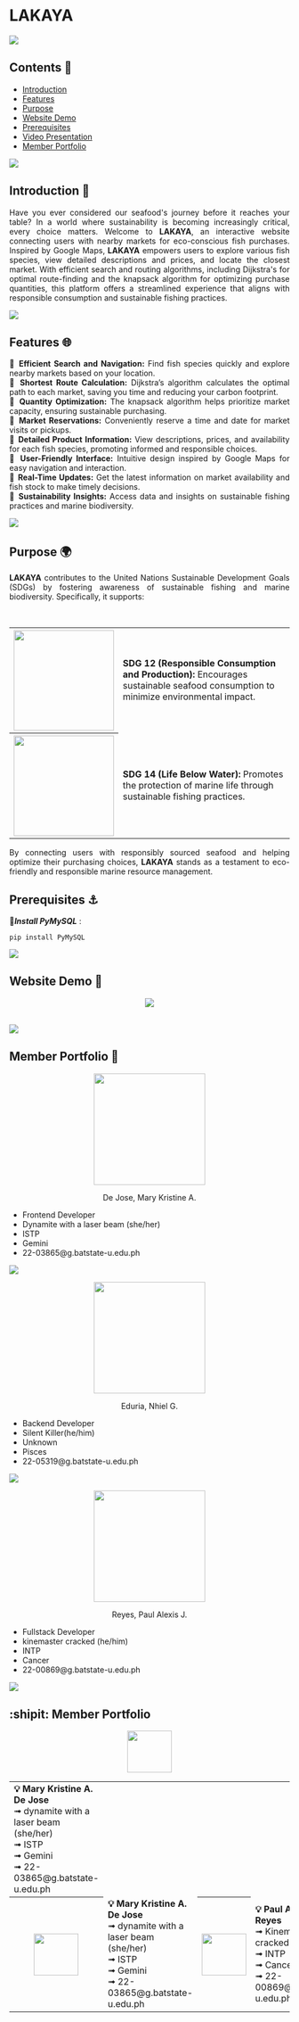 # LAKAYA

<img src="https://user-images.githubusercontent.com/73097560/115834477-dbab4500-a447-11eb-908a-139a6edaec5c.gif"><br>

## Contents 🐠
- [Introduction](#introduction)
- [Features](#features)
- [Purpose](#purpose)
- [Website Demo](#demo)
- [Prerequisites](#prereqs)
- [Video Presentation](#video)
- [Member Portfolio](#members)


<img src="https://user-images.githubusercontent.com/73097560/115834477-dbab4500-a447-11eb-908a-139a6edaec5c.gif"><br>

### <a name="introduction"></a>
## Introduction 🌊
<div align="justify">
	
Have you ever considered our seafood's journey before it reaches your table? In a world where sustainability is becoming increasingly critical, every choice matters. Welcome to **LAKAYA**, an interactive website connecting users with nearby markets for eco-conscious fish purchases. Inspired by Google Maps, **LAKAYA** empowers users to explore various fish species, view detailed descriptions and prices, and locate the closest market. With efficient search and routing algorithms, including Dijkstra's for optimal route-finding and the knapsack algorithm for optimizing purchase quantities, this platform offers a streamlined experience that aligns with responsible consumption and sustainable fishing practices.

</div>

<img src="https://user-images.githubusercontent.com/73097560/115834477-dbab4500-a447-11eb-908a-139a6edaec5c.gif"><br>

### <a name="features"></a>
## Features 🌐
<div align="justify">
	
🔹 **Efficient Search and Navigation:** Find fish species quickly and explore nearby markets based on your location.<br>
🔹 **Shortest Route Calculation:** Dijkstra’s algorithm calculates the optimal path to each market, saving you time and reducing your carbon footprint.<br>
🔹 **Quantity Optimization:** The knapsack algorithm helps prioritize market capacity, ensuring sustainable purchasing.<br>
🔹 **Market Reservations:** Conveniently reserve a time and date for market visits or pickups.<br>
🔹 **Detailed Product Information:** View descriptions, prices, and availability for each fish species, promoting informed and responsible choices.<br>
🔹 **User-Friendly Interface:** Intuitive design inspired by Google Maps for easy navigation and interaction.<br>
🔹 **Real-Time Updates:** Get the latest information on market availability and fish stock to make timely decisions.<br>
🔹 **Sustainability Insights:** Access data and insights on sustainable fishing practices and marine biodiversity.
</div>

<img src="https://user-images.githubusercontent.com/73097560/115834477-dbab4500-a447-11eb-908a-139a6edaec5c.gif"><br>

### <a name="purpose"></a>
## Purpose 🌍
<div align="justify">
	
**LAKAYA** contributes to the United Nations Sustainable Development Goals (SDGs) by fostering awareness of sustainable fishing and marine biodiversity. Specifically, it supports:

<br>

<table>
    <tr>
        <th><img src="https://i.ibb.co/dMvB2PV/12-SDG-Make-Every-Day-Count-Gifs-GDU.gif" width=180 height=180/></th>
        <td><strong>SDG 12 (Responsible Consumption and Production):</strong> Encourages sustainable seafood consumption to minimize environmental impact.</td>
    </tr>
    <tr>
        <th><img src="https://i.ibb.co/sjCvBWn/14-SDG-Make-Every-Day-Count-Gifs-GDU.gif" width=180 height=180/></th>
        <td><strong>SDG 14 (Life Below Water):</strong> Promotes the protection of marine life through sustainable fishing practices.</td>
    </tr>
</table>

By connecting users with responsibly sourced seafood and helping optimize their purchasing choices, **LAKAYA** stands as a testament to eco-friendly and responsible marine resource management.
</div>

### <a name="prereqs"></a>
## Prerequisites ⚓
🔻***Install PyMySQL*** : 
<pre><code>pip install PyMySQL</code></pre>
	
<img src="https://user-images.githubusercontent.com/73097560/115834477-dbab4500-a447-11eb-908a-139a6edaec5c.gif"><br>

### <a name="demo"></a>
## Website Demo 🚢

<div align="center">
<a href="https://www.youtube.com/watch?v=pVdu-sCM3twcan">
<img src="https://i.ibb.co/3TXsc4z/Untitled-design.png" height="auto" width="auto"><br><br></a>
</div>
	
<img src="https://user-images.githubusercontent.com/73097560/115834477-dbab4500-a447-11eb-908a-139a6edaec5c.gif"><br>

### <a name="members"></a>
## Member Portfolio 💅
<p align="center"><img src="https://i.ibb.co/NCqL8Wm/403629066-664455985677276-3442638710394462470-n.jpg" width="200" height="200" />
<p align="center">
De Jose, Mary Kristine A. 
<ul>
  	<li>Frontend Developer </li>
	<li> Dynamite with a laser beam (she/her) </li>
	<li>ISTP</li>
	<li>Gemini</li>
	<li>22-03865@g.batstate-u.edu.ph</li>
</ul>
</p>
<img src="https://user-images.githubusercontent.com/73097560/115834477-dbab4500-a447-11eb-908a-139a6edaec5c.gif"><br>
<p align="center"><img src="https://i.ibb.co/0y8tDxG/400157860-725047402815272-7964848878070784083-n.jpg" width="200" height="200" />
<p align="center">
Eduria, Nhiel G. 
<ul>
  	<li>Backend Developer </li>
	<li>Silent Killer(he/him) </li>
	<li>Unknown</li>
	<li>Pisces</li>
	<li>22-05319@g.batstate-u.edu.ph</li>
</ul>
</p>
<img src="https://user-images.githubusercontent.com/73097560/115834477-dbab4500-a447-11eb-908a-139a6edaec5c.gif"><br>
<p align="center"><img src="https://i.ibb.co/HCvmMgC/399840751-6737253069676296-2239225414771579590-n.jpg" width="200" height="200" />
<p align="center">
Reyes, Paul Alexis J. 
<ul>
	<li>Fullstack Developer </li>
	<li>kinemaster cracked (he/him) </li>
	<li>INTP</li>
	<li>Cancer</li>
	<li>22-00869@g.batstate-u.edu.ph</li>
</ul>
</p>
<img src="https://user-images.githubusercontent.com/73097560/115834477-dbab4500-a447-11eb-908a-139a6edaec5c.gif"><br>


### <a name="members"></a>
## :shipit: Member Portfolio
<div align="center">
<table>
	<tr>
	<tr><img src="https://i.ibb.co/NCqL8Wm/403629066-664455985677276-3442638710394462470-n.jpg" width="80" height="75"/>
		<td>
            <div align="left"><strong>💡 Mary Kristine A. De Jose</strong><br>
                ➟ dynamite with a laser beam (she/her)<br>
                ➟ ISTP<br>
                ➟ Gemini<br>
                ➟ 22-03865@g.batstate-u.edu.ph
            </div>
        	</td>
	</tr>
        <th><img src="https://i.ibb.co/NCqL8Wm/403629066-664455985677276-3442638710394462470-n.jpg" width="80" height="75"/></th>
        <td>
            <div align="left"><strong>💡 Mary Kristine A. De Jose</strong><br>
                ➟ dynamite with a laser beam (she/her)<br>
                ➟ ISTP<br>
                ➟ Gemini<br>
                ➟ 22-03865@g.batstate-u.edu.ph
            </div>
        </td>
        <th><img src="https://i.ibb.co/HCvmMgC/399840751-6737253069676296-2239225414771579590-n.jpg" width="80" height="75"/></th>
        <td>
            <div align="left"><strong>💡 Paul Alexis J. Reyes</strong><br>
                ➟ Kinemaster cracked (he/him)<br>
                ➟ INTP<br>
                ➟ Cancer<br>
                ➟ 22-00869@g.batstate-u.edu.ph
            </div>
        </td>
    </tr>
</table>

</div>

